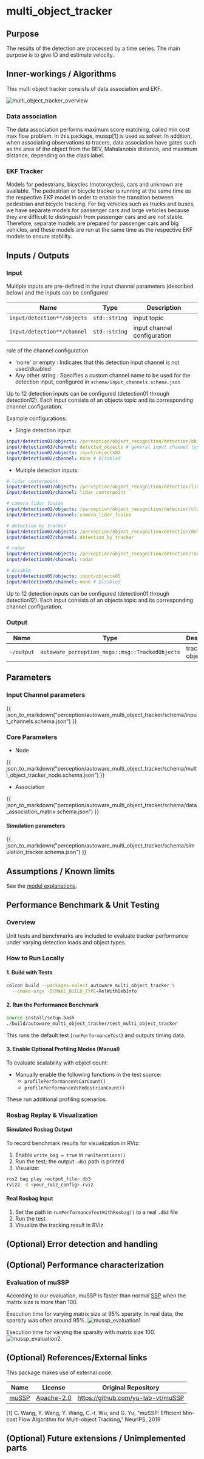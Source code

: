 # multi_object_tracker

## Purpose

The results of the detection are processed by a time series. The main purpose is to give ID and estimate velocity.

## Inner-workings / Algorithms

This multi object tracker consists of data association and EKF.

![multi_object_tracker_overview](image/multi_object_tracker_overview.svg)

### Data association

The data association performs maximum score matching, called min cost max flow problem.
In this package, mussp[1] is used as solver.
In addition, when associating observations to tracers, data association have gates such as the area of the object from the BEV, Mahalanobis distance, and maximum distance, depending on the class label.

### EKF Tracker

Models for pedestrians, bicycles (motorcycles), cars and unknown are available.
The pedestrian or bicycle tracker is running at the same time as the respective EKF model in order to enable the transition between pedestrian and bicycle tracking.
For big vehicles such as trucks and buses, we have separate models for passenger cars and large vehicles because they are difficult to distinguish from passenger cars and are not stable. Therefore, separate models are prepared for passenger cars and big vehicles, and these models are run at the same time as the respective EKF models to ensure stability.

## Inputs / Outputs

### Input

Multiple inputs are pre-defined in the input channel parameters (described below) and the inputs can be configured

| Name                        | Type          | Description                 |
| --------------------------- | ------------- | --------------------------- |
| `input/detection**/objects` | `std::string` | input topic                 |
| `input/detection**/channel` | `std::string` | input channel configuration |

rule of the channel configuration

- 'none' or empty : Indicates that this detection input channel is not used/disabled
- Any other string : Specifies a custom channel name to be used for the detection input, configured in `schema/input_channels.schema.json`

Up to 12 detection inputs can be configured (detection01 through detection12). Each input consists of an objects topic and its corresponding channel configuration.

Example configurations:

- Single detection input:

```yaml
input/detection01/objects: /perception/object_recognition/detection/objects
input/detection01/channel: detected_objects # general input channel type
input/detection02/objects: input/objects02
input/detection02/channel: none # Disabled
```

- Multiple detection inputs:

```yaml
# lidar centerpoint
input/detection01/objects: /perception/object_recognition/detection/lidar_centerpoint/objects
input/detection01/channel: lidar_centerpoint

# camera lidar fusion
input/detection02/objects: /perception/object_recognition/detection/clustering/camera_lidar_fusion/objects
input/detection02/channel: camera_lidar_fusion

# detection by tracker
input/detection03/objects: /perception/object_recognition/detection/detection_by_tracker/objects
input/detection03/channel: detection_by_tracker

# radar
input/detection04/objects: /perception/object_recognition/detection/radar/objects
input/detection04/channel: radar

# disable
input/detection05/objects: input/objects05
input/detection05/channel: none # Disabled
```

Up to 12 detection inputs can be configured (detection01 through detection12). Each input consists of an objects topic and its corresponding channel configuration.

### Output

| Name       | Type                                            | Description     |
| ---------- | ----------------------------------------------- | --------------- |
| `~/output` | `autoware_perception_msgs::msg::TrackedObjects` | tracked objects |

## Parameters

### Input Channel parameters

{{ json_to_markdown("perception/autoware_multi_object_tracker/schema/input_channels.schema.json") }}

### Core Parameters

- Node

{{ json_to_markdown("perception/autoware_multi_object_tracker/schema/multi_object_tracker_node.schema.json") }}

- Association

{{ json_to_markdown("perception/autoware_multi_object_tracker/schema/data_association_matrix.schema.json") }}

#### Simulation parameters

{{ json_to_markdown("perception/autoware_multi_object_tracker/schema/simulation_tracker.schema.json") }}

## Assumptions / Known limits

See the [model explanations](models.md).

## Performance Benchmark & Unit Testing

### Overview

Unit tests and benchmarks are included to evaluate tracker performance under varying detection loads and object types.

### How to Run Locally

#### 1. Build with Tests

```bash
colcon build --packages-select autoware_multi_object_tracker \
  --cmake-args -DCMAKE_BUILD_TYPE=RelWithDebInfo
```

#### 2. Run the Performance Benchmark

```bash
source install/setup.bash
./build/autoware_multi_object_tracker/test_multi_object_tracker
```

This runs the default test (`runPerformanceTest`) and outputs timing data.

#### 3. Enable Optional Profiling Modes (Manual)

To evaluate scalability with object count:

- Manually enable the following functions in the test source:
  - `profilePerformanceVsCarCount()`
  - `profilePerformanceVsPedestrianCount()`

These run additional profiling scenarios.

### Rosbag Replay & Visualization

#### Simulated Rosbag Output

To record benchmark results for visualization in RViz:

1. Enable `write_bag = true` in `runIterations()`
2. Run the test; the output `.db3` path is printed
3. Visualize:

```bash
ros2 bag play <output_file>.db3
rviz2 -d <your_rviz_config>.rviz
```

#### Real Rosbag Input

1. Set the path in `runPerformanceTestWithRosbag()` to a real `.db3` file
2. Run the test
3. Visualize the tracking result in RViz

## (Optional) Error detection and handling

<!-- Write how to detect errors and how to recover from them.

Example:
  This package can handle up to 20 obstacles. If more obstacles found, this node will give up and raise diagnostic errors.
-->

## (Optional) Performance characterization

### Evaluation of muSSP

According to our evaluation, muSSP is faster than normal [SSP](lib/association/successive_shortest_path) when the matrix size is more than 100.

Execution time for varying matrix size at 95% sparsity. In real data, the sparsity was often around 95%.
![mussp_evaluation1](image/mussp_evaluation1.png)

Execution time for varying the sparsity with matrix size 100.
![mussp_evaluation2](image/mussp_evaluation2.png)

## (Optional) References/External links

This package makes use of external code.

| Name                                                 | License                                                   | Original Repository                  |
| ---------------------------------------------------- | --------------------------------------------------------- | ------------------------------------ |
| [muSSP](lib/association/mu_successive_shortest_path) | [Apache-2.0](https://www.apache.org/licenses/LICENSE-2.0) | <https://github.com/yu-lab-vt/muSSP> |

[1] C. Wang, Y. Wang, Y. Wang, C.-t. Wu, and G. Yu, "muSSP: Efficient
Min-cost Flow Algorithm for Multi-object Tracking," NeurIPS, 2019

## (Optional) Future extensions / Unimplemented parts

<!-- Write future extensions of this package.

Example:
  Currently, this package can't handle the chattering obstacles well. We plan to add some probabilistic filters in the perception layer to improve it.
  Also, there are some parameters that should be global(e.g. vehicle size, max steering, etc.). These will be refactored and defined as global parameters so that we can share the same parameters between different nodes.
-->
